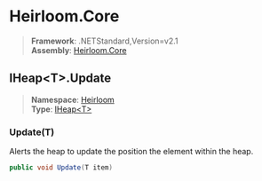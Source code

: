 # Heirloom.Core

> **Framework**: .NETStandard,Version=v2.1  
> **Assembly**: [Heirloom.Core][0]  

## IHeap\<T>.Update

> **Namespace**: [Heirloom][0]  
> **Type**: [IHeap\<T>][1]  

### Update(T)

Alerts the heap to update the position the element within the heap.

```cs
public void Update(T item)
```

[0]: ../Heirloom.Core.md
[1]: Heirloom.IHeap[T].md
